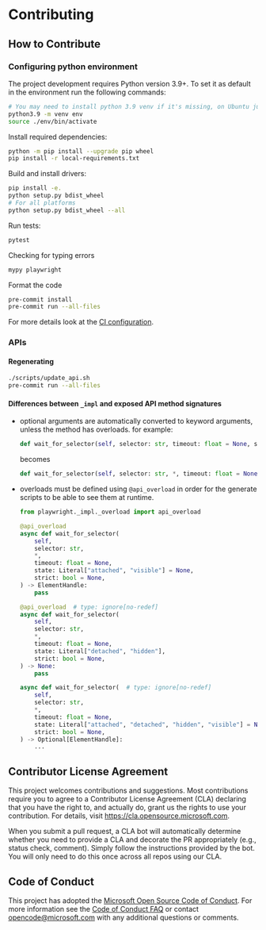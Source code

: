 # Contributing

## How to Contribute

### Configuring python environment

The project development requires Python version 3.9+. To set it as default in the environment run the following commands:

```sh
# You may need to install python 3.9 venv if it's missing, on Ubuntu just run `sudo apt-get install python3.9-venv`
python3.9 -m venv env
source ./env/bin/activate
```

Install required dependencies:

```sh
python -m pip install --upgrade pip wheel
pip install -r local-requirements.txt
```

Build and install drivers:

```sh
pip install -e.
python setup.py bdist_wheel
# For all platforms
python setup.py bdist_wheel --all
```

Run tests:

```sh
pytest
```

Checking for typing errors

```sh
mypy playwright
```

Format the code

```sh
pre-commit install
pre-commit run --all-files
```

For more details look at the [CI configuration](./blob/master/.github/workflows/ci.yml).

### APIs

#### Regenerating

```bash
./scripts/update_api.sh
pre-commit run --all-files
```

#### Differences between `_impl` and exposed API method signatures

- optional arguments are automatically converted to keyword arguments, unless the method has overloads. for example:
  ```py
  def wait_for_selector(self, selector: str, timeout: float = None, state: str = None): ...
  ```
  becomes
  ```py
  def wait_for_selector(self, selector: str, *, timeout: float = None, state: str = None): ...
  ```

- overloads must be defined using `@api_overload` in order for the generate scripts to be able to see them at runtime.
  ```py
  from playwright._impl._overload import api_overload
  
  @api_overload
  async def wait_for_selector(
      self,
      selector: str,
      *,
      timeout: float = None,
      state: Literal["attached", "visible"] = None,
      strict: bool = None,
  ) -> ElementHandle:
      pass

  @api_overload  # type: ignore[no-redef]
  async def wait_for_selector(
      self,
      selector: str,
      *,
      timeout: float = None,
      state: Literal["detached", "hidden"],
      strict: bool = None,
  ) -> None:
      pass

  async def wait_for_selector(  # type: ignore[no-redef]
      self,
      selector: str,
      *,
      timeout: float = None,
      state: Literal["attached", "detached", "hidden", "visible"] = None,
      strict: bool = None,
  ) -> Optional[ElementHandle]:
      ...
  ```

## Contributor License Agreement

This project welcomes contributions and suggestions. Most contributions require you to agree to a
Contributor License Agreement (CLA) declaring that you have the right to, and actually do, grant us
the rights to use your contribution. For details, visit https://cla.opensource.microsoft.com.

When you submit a pull request, a CLA bot will automatically determine whether you need to provide
a CLA and decorate the PR appropriately (e.g., status check, comment). Simply follow the instructions
provided by the bot. You will only need to do this once across all repos using our CLA.

## Code of Conduct

This project has adopted the [Microsoft Open Source Code of Conduct](https://opensource.microsoft.com/codeofconduct/).
For more information see the [Code of Conduct FAQ](https://opensource.microsoft.com/codeofconduct/faq/) or
contact [opencode@microsoft.com](mailto:opencode@microsoft.com) with any additional questions or comments.
